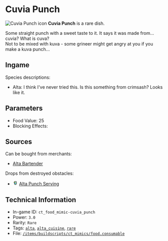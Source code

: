 # Cuvia Punch

<img src="https://raw.githubusercontent.com/Ceterai/Enternia/main/assetMissing.png" alt="Cuvia Punch icon" loading="lazy" height="16px" width="auto" /> **Cuvia Punch** is a rare dish.

Some straight punch with a sweet taste to it. It says it was made from... cuvia? What is cuva?  
Not to be mixed with kuva - some grineer might get angry at you if you make a kuva punch...

## Ingame

Species descriptions:

- Alta: I think I've never tried this. Is this something from crimsash? Looks like it.

## Parameters

- Food Value: 25
- Blocking Effects: 

## Sources

Can be bought from merchants:

- [Alta Bartender](https://ceterai.github.io/MyEnternia/Wiki/AltaBartender)

Drops from destroyed obstacles:

- <img src="https://raw.githubusercontent.com/Ceterai/Enternia/main/objects/alta/special/food/punch/icon.png" alt="Alta Punch Serving icon" loading="lazy" height="16px" width="auto" /> [Alta Punch Serving](https://ceterai.github.io/MyEnternia/Wiki/AltaPunchServing)

## Technical Information

- In-game ID: `ct_food_mimic-cuvia_punch`
- Power: `3.0`
- Rarity: `Rare`
- Tags: [`alta`](https://ceterai.github.io/MyEnternia/Wiki/Tags/Alta), [`alta_cuisine`](https://ceterai.github.io/MyEnternia/Wiki/Tags/AltaCuisine), [`rare`](https://ceterai.github.io/MyEnternia/Wiki/Tags/Rare)
- File: [`/items/buildscripts/ct_mimics/food.consumable`](https://github.com/Ceterai/Enternia/blob/main/items/buildscripts/ct_mimics/food.consumable)
